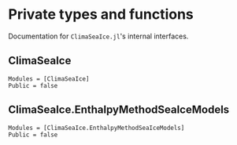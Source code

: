 # Private types and functions

Documentation for `ClimaSeaIce.jl`'s internal interfaces.

## ClimaSeaIce

```@autodocs
Modules = [ClimaSeaIce]
Public = false
```

## ClimaSeaIce.EnthalpyMethodSeaIceModels

```@autodocs
Modules = [ClimaSeaIce.EnthalpyMethodSeaIceModels]
Public = false
```
